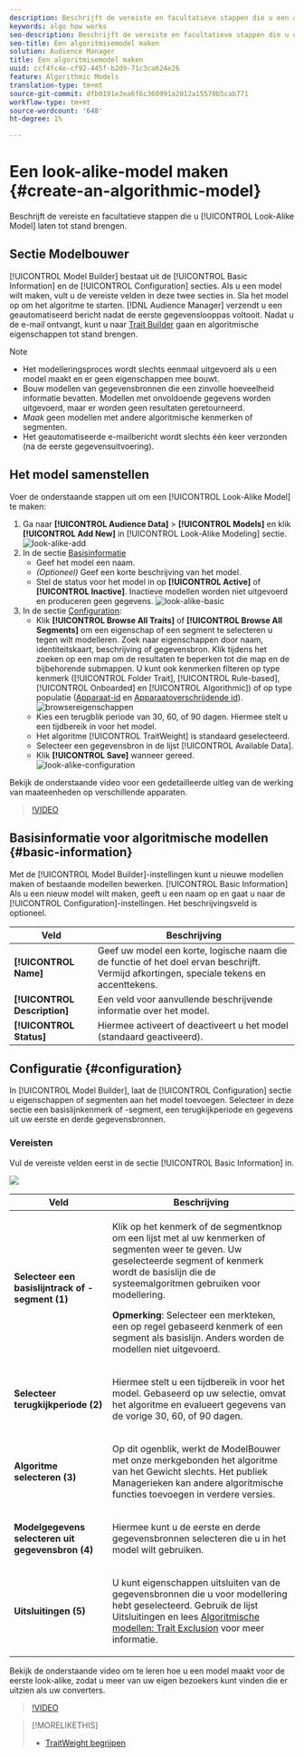 ```yaml
---
description: Beschrijft de vereiste en facultatieve stappen die u een algoritmisch model in ModelBouwer laten tot stand brengen.
keywords: algo how works
seo-description: Beschrijft de vereiste en facultatieve stappen die u een algoritmisch model in ModelBouwer laten tot stand brengen.
seo-title: Een algoritmisemodel maken
solution: Audience Manager
title: Een algoritmisemodel maken
uuid: ccf4fc4e-cf92-445f-b2d9-71c3ca624e26
feature: Algorithmic Models
translation-type: tm+mt
source-git-commit: dfb0191e3ea6f6c360991a2012a15570b5cab771
workflow-type: tm+mt
source-wordcount: '648'
ht-degree: 1%

---
```



# Een look-alike-model maken {#create-an-algorithmic-model}

Beschrijft de vereiste en facultatieve stappen die u [!UICONTROL Look-Alike Model] laten tot stand brengen.

## Sectie Modelbouwer

[!UICONTROL Model Builder] bestaat uit de  [!UICONTROL Basic Information] en de  [!UICONTROL Configuration] secties. Als u een model wilt maken, vult u de vereiste velden in deze twee secties in. Sla het model op om het algoritme te starten. [!DNL Audience Manager] verzendt u een geautomatiseerd bericht nadat de eerste gegevenslooppas voltooit. Nadat u de e-mail ontvangt, kunt u naar [Trait Builder](../../features/traits/about-trait-builder.md) gaan en algoritmische eigenschappen tot stand brengen.

>[!NOTE]
>
>* Het modelleringsproces wordt slechts eenmaal uitgevoerd als u een model maakt en er geen eigenschappen mee bouwt.
>* Bouw modellen van gegevensbronnen die een zinvolle hoeveelheid informatie bevatten. Modellen met onvoldoende gegevens worden uitgevoerd, maar er worden geen resultaten geretourneerd.
>* *Maak* geen modellen met andere algoritmische kenmerken of segmenten.
>* Het geautomatiseerde e-mailbericht wordt slechts één keer verzonden (na de eerste gegevensuitvoering).


## Het model samenstellen

Voer de onderstaande stappen uit om een [!UICONTROL Look-Alike Model] te maken:

1. Ga naar **[!UICONTROL Audience Data]** > **[!UICONTROL Models]** en klik **[!UICONTROL Add New]** in [!UICONTROL Look-Alike Modeling] sectie.
   ![look-alike-add](assets/look-alike-add.png)
1. In de sectie [Basisinformatie](../../features/algorithmic-models/create-model.md#basic-information)
   * Geef het model een naam.
   * *(Optioneel)* Geef een korte beschrijving van het model.
   * Stel de status voor het model in op **[!UICONTROL Active]** of **[!UICONTROL Inactive]**. Inactieve modellen worden niet uitgevoerd en produceren geen gegevens.
      ![look-alike-basic](assets/look-alike-basic.png)
1. In de sectie [Configuration](../../features/algorithmic-models/create-model.md#configuration):
   * Klik **[!UICONTROL Browse All Traits]** of **[!UICONTROL Browse All Segments]** om een eigenschap of een segment te selecteren u tegen wilt modelleren. Zoek naar eigenschappen door naam, identiteitskaart, beschrijving of gegevensbron. Klik tijdens het zoeken op een map om de resultaten te beperken tot die map en de bijbehorende submappen. U kunt ook kenmerken filteren op type kenmerk ([!UICONTROL Folder Trait], [!UICONTROL Rule-based], [!UICONTROL Onboarded] en [!UICONTROL Algorithmic]) of op type populatie ([Apparaat-id](../../reference/ids-in-aam.md) en [Apparaatoverschrijdende id](../../reference/ids-in-aam.md)).
      ![browsereigenschappen](assets/browse-traits.png)
   * Kies een terugblik periode van 30, 60, of 90 dagen. Hiermee stelt u een tijdbereik in voor het model.
   * Het algoritme [!UICONTROL TraitWeight] is standaard geselecteerd.
   * Selecteer een gegevensbron in de lijst [!UICONTROL Available Data].
   * Klik **[!UICONTROL Save]** wanneer gereed.
      ![look-alike-configuration](assets/look-alike-configuration.png)

Bekijk de onderstaande video voor een gedetailleerde uitleg van de werking van maateenheden op verschillende apparaten.

>[!VIDEO](https://docs.adobe.com/content/help/en/audience-manager-learn/tutorials/build-and-manage-audiences/profile-merge/understanding-cross-device-metrics-in-audience-manager.html)

## Basisinformatie voor algoritmische modellen {#basic-information}

<!-- r_model_basic.xml -->

Met de [!UICONTROL Model Builder]-instellingen kunt u nieuwe modellen maken of bestaande modellen bewerken. [!UICONTROL Basic Information] Als u een nieuw model wilt maken, geeft u een naam op en gaat u naar de [!UICONTROL Configuration]-instellingen. Het beschrijvingsveld is optioneel.

| Veld | Beschrijving |
|---|---|
| **[!UICONTROL Name]** | Geef uw model een korte, logische naam die de functie of het doel ervan beschrijft. Vermijd afkortingen, speciale tekens en accenttekens. |
| **[!UICONTROL Description]** | Een veld voor aanvullende beschrijvende informatie over het model. |
| **[!UICONTROL Status]** | Hiermee activeert of deactiveert u het model (standaard geactiveerd). |

## Configuratie {#configuration}

In [!UICONTROL Model Builder], laat de [!UICONTROL Configuration] sectie u eigenschappen of segmenten aan het model toevoegen. Selecteer in deze sectie een basislijnkenmerk of -segment, een terugkijkperiode en gegevens uit uw eerste en derde gegevensbronnen.

<!-- r_model_configuration.xml -->

### Vereisten

Vul de vereiste velden eerst in de sectie [!UICONTROL Basic Information] in.

![](assets/lam_exclude_traits_numbered.png)

<table id="table_7A6BE5E5498D4776A30323B743954150"> 
 <thead> 
  <tr> 
   <th colname="col1" class="entry"> Veld </th> 
   <th colname="col2" class="entry"> Beschrijving </th> 
  </tr> 
 </thead>
 <tbody> 
  <tr> 
   <td colname="col1"> <p><b>Selecteer een basislijntrack of -segment (1)</b> </p> </td> 
   <td colname="col2"> <p>Klik op het kenmerk of de segmentknop om een lijst met al uw kenmerken of segmenten weer te geven. Uw geselecteerde segment of kenmerk wordt de basislijn die de systeemalgoritmen gebruiken voor modellering. </p> <p> <p><b>Opmerking</b>: Selecteer een merkteken, een op regel gebaseerd kenmerk of een segment als basislijn. Anders worden de modellen niet uitgevoerd. </p> </p> </td> 
  </tr> 
  <tr> 
   <td colname="col1"> <p><b>Selecteer terugkijkperiode (2)</b> </p> </td> 
   <td colname="col2"> <p>Hiermee stelt u een tijdbereik in voor het model. Gebaseerd op uw selectie, omvat het algoritme en evalueert gegevens van de vorige 30, 60, of 90 dagen. </p> </td> 
  </tr> 
  <tr> 
   <td colname="col1"> <p><b>Algoritme selecteren (3)</b> </p> </td> 
   <td colname="col2"> <p>Op dit ogenblik, werkt de ModelBouwer met onze merkgebonden <span class="keyword"> het algoritme van het Gewicht </span> slechts. <span class="keyword"> Het publiek </span> Managerieken kan andere algoritmische functies toevoegen in verdere versies. </p> </td>
  </tr>
  <tr> 
   <td colname="col1"> <p><b>Modelgegevens selecteren uit gegevensbron (4)</b> </p> </td> 
   <td colname="col2"> <p>Hiermee kunt u de eerste en derde gegevensbronnen selecteren die u in het model wilt gebruiken. </p> </td>
  </tr> 
  <tr> 
   <td colname="col1"> <p><b>Uitsluitingen (5)</b> </p> </td> 
   <td colname="col2"> <p>U kunt eigenschappen uitsluiten van de gegevensbronnen die u voor modellering hebt geselecteerd. Gebruik de lijst <span class="wintitle"> Uitsluitingen</span> en lees <a href="../../features/algorithmic-models/trait-exclusion-algo-models.md"> Algoritmische modellen: Trait Exclusion</a> voor meer informatie. </p> </td>
  </tr> 
 </tbody>
</table>

Bekijk de onderstaande video om te leren hoe u een model maakt voor de eerste look-alike, zodat u meer van uw eigen bezoekers kunt vinden die er uitzien als uw converters.

>[!VIDEO](https://video.tv.adobe.com/v/23504/)

>[!MORELIKETHIS]
>
>* [TraitWeight begrijpen](../../features/algorithmic-models/understanding-models.md#understanding-traitweight)

